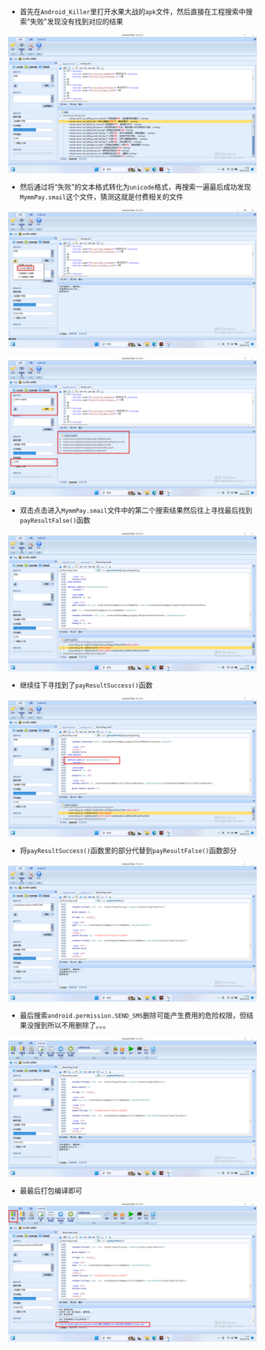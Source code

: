 + 首先在<code>Android_Killer</code>里打开水果大战的<code>apk</code>文件，然后直接在工程搜索中搜索"失败"发现没有找到对应的结果

![屏幕截图_2024-11-20_70503](.\img\屏幕截图_2024-11-20_70503.png)



+ 然后通过将“失败”的文本格式转化为<code>unicode</code>格式，再搜索一遍最后成功发现<code>MymmPay.smail</code>这个文件，猜测这就是付费相关的文件

![屏幕截图_2024-11-20_170753](.\img\屏幕截图_2024-11-20_170753.png)

![屏幕截图_2024-11-20_171138](.\img\屏幕截图_2024-11-20_171138.png)



+ 双击点击进入<code>MymmPay.smail</code>文件中的第二个搜索结果然后往上寻找最后找到<code>payResultFalse()</code>函数

![屏幕截图_2024-11-20_171559](.\img\屏幕截图_2024-11-20_171559.png)



+ 继续往下寻找到了<code>payResultSuccess()</code>函数

![屏幕截图_2024-11-20_171717](.\img\屏幕截图_2024-11-20_171717.png)



+ 将<code>payResultSuccess()</code>函数里的部分代替到<code>payResultFalse()</code>函数部分

![屏幕截图_2024-11-20_173314](.\img\屏幕截图_2024-11-20_173314.png)



+ 最后搜索<code>android.permission.SEND_SMS</code>删除可能产生费用的危险权限，但结果没搜到所以不用删除了。。。

![屏幕截图_2024-11-20_173549](.\img\屏幕截图_2024-11-20_173549.png)



+ 最最后打包编译即可

![屏幕截图_2024-11-20_174153](.\img\屏幕截图_2024-11-20_174153.png)